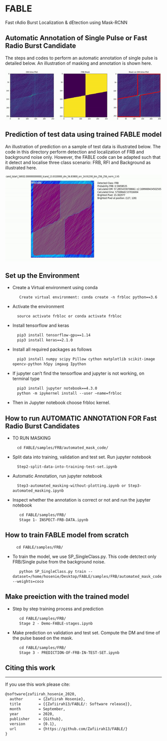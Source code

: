 # FABLE
Fast rAdio Burst Localization &amp; dEtection using Mask-RCNN

Automatic Annotation of Single Pulse or Fast Radio Burst Candidate
---
The steps and codes to perform an automatic annotation of single pulse is detailed below. An illustration of masking and annotation is shown here.

[![Masking Video](gif/masking.gif)](https://drive.google.com/file/d/11vHLk3XAHtV3lCx5VFZc9A4mro7KQFlp/view?usp=sharing)

Prediction of test data using trained FABLE model
---

An illustration of prediction on a sample of test data is illustrated below. The code in this directory perform detection and localization of FRB and background noise only. However, the FABLE code can be adapted such that it detect and localise three class scenario: FRB, RFI and Background as illustrated here.

[![Prediction Video](gif/prediction.gif)](https://drive.google.com/file/d/1Q_p0dpCvVITOJwRyDwiuhWo-OCST8SLf/view?usp=sharing)


Set up the Environment
---
- Create a Virtual environment using conda

         Create virtual environment: conda create -n frbloc python==3.6

- Activate the environment

        source activate frbloc or conda activate frbloc
       
- Install tensorflow and keras 

        pip3 install tensorflow-gpu==1.14
        pip3 install keras==2.1.0
        
- Install all required packages as follows

        pip3 install numpy scipy Pillow cython matplotlib scikit-image opencv-python h5py imgaug Ipython
        
- If jupyter can’t find the tensorflow and jupyter is not working, on terminal type

        pip3 install jupyter notebook==4.3.0
        python -m ipykernel install --user —name=frbloc
        
- Then in Jupyter notebook choose frbloc kernel.

How to run AUTOMATIC ANNOTATION FOR Fast Radio Burst Candidates
---
- TO RUN MASKING

        cd FABLE/samples/FRB/automated_mask_code/
        
- Split data into training, validation and test set. Run jupyter notebook

        Step2-split-data-into-training-test-set.ipynb

- Automatic Annotation, run jupyter notebook

        Step3-automated_masking-without-plotting.ipynb or Step3-automated_masking.ipynb   
        
- Inspect whether the annotation is correct or not and run the jupyter notebook

         cd FABLE/samples/FRB/
         Stage 1- INSPECT-FRB-DATA.ipynb

        
How to train FABLE model from scratch
---

         cd FABLE/samples/FRB/
         
- To train the model, we use SP_SingleClass.py. This code detctect only FRB/Single pulse from the background noise.

         python SP_SingleClass.py train --dataset=/home/hosenie/Desktop/FABLE/samples/FRB/automated_mask_code/fetch_data --weights=coco
         
Make preeiction with the trained model
---
- Step by step training process and prediction

         cd FABLE/samples/FRB/
         Stage 2 - Demo-FABLE-stages.ipynb
         
- Make prediction on validation and test set. Compute the DM and time of the pulse based on the mask.

         cd FABLE/samples/FRB/
         Stage 3 - PREDICTION-OF-FRB-IN-TEST-SET.ipynb




## Citing this work
___

If you use this work please cite:

    @software{zafiirah_hosenie_2020,
      author       = {Zafiirah Hosenie},
      title        = {{Zafiirah13/FABLE/: Software release}},
      month        = September,
      year         = 2020,
      publisher    = {Github},
      version      = {0.1},
      url          = {https://github.com/Zafiirah13/FABLE/}
    }
